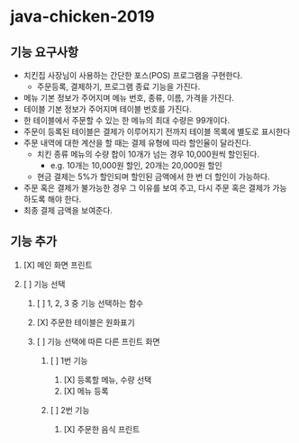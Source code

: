 # java-chicken-2019

## 기능 요구사항

- 치킨집 사장님이 사용하는 간단한 포스(POS) 프로그램을 구현한다. 
  - 주문등록, 결제하기, 프로그램 종료 기능을 가진다.
- 메뉴 기본 정보가 주어지며 메뉴 번호, 종류, 이름, 가격을 가진다.
- 테이블 기본 정보가 주어지며 테이블 번호를 가진다.
- 한 테이블에서 주문할 수 있는 한 메뉴의 최대 수량은 99개이다.
- 주문이 등록된 테이블은 결제가 이루어지기 전까지 테이블 목록에 별도로 표시한다
- 주문 내역에 대한 계산을 할 때는 결제 유형에 따라 할인율이 달라진다.
  - 치킨 종류 메뉴의 수량 합이 10개가 넘는 경우 10,000원씩 할인된다.
    - e.g. 10개는 10,000원 할인, 20개는 20,000원 할인
  - 현금 결제는 5%가 할인되며 할인된 금액에서 한 번 더 할인이 가능하다.
- 주문 혹은 결제가 불가능한 경우 그 이유를 보여 주고, 다시 주문 혹은 결제가 가능하도록 해야 한다.
- 최종 결제 금액을 보여준다.

## 기능 추가

1. [X] 메인 화면 프린트

2. [  ] 기능 선택

   1. [  ] 1, 2, 3 중 기능 선택하는 함수

   2. [X] 주문한 테이블은 원화표기

   3. [  ] 기능 선택에 따른 다른 프린트 화면

      1. [  ] 1번 기능

         1. [X] 등록할 메뉴, 수량 선택
         2. [X] 메뉴 등록

      2. [  ] 2번 기능

         1. [X] 주문한 음식 프린트
